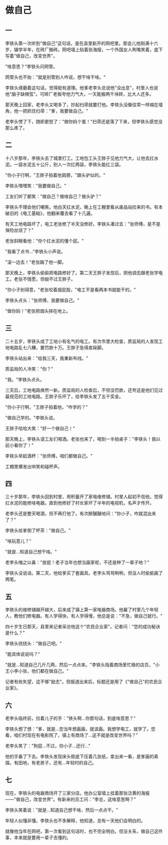 # 做自己

## 一

李铁头第一次听到"做自己"这句话，是在县里新开的网吧里。那会儿他刚满十六岁，辍学半年，在砖厂搬砖。网吧墙上贴着张海报，一个外国女人咧嘴笑着，底下写着"做自己，改变世界"。

"啥意思？"李铁头问网管。

网管头也不抬："就是别管别人咋说，想干啥干啥。"

李铁头琢磨着这句话，觉得挺有道理。他爹老李头总说他"没出息"，村里人也说他"脑子缺根弦"。可砖厂老板夸他力气大，一天能搬两千块砖，比大人还多。

那天晚上回家，老李头又喝多了，抄起扫帚就要打他。李铁头没像往常一样缩在墙角，他一把抓住扫帚："爹，我要做自己。"

老李头愣了下，随即更怒了："做你妈个蛋！"扫帚还是落了下来，但李铁头感觉没那么疼了。

## 二

十八岁那年，李铁头去了城里打工。工地包工头王胖子见他力气大，让他去扛水泥。一袋水泥五十公斤，别人一次扛两袋，李铁头能扛三袋。

"你小子行啊，"王胖子拍着他肩膀，"跟头驴似的。"

李铁头嘿嘿笑："我要做自己。"

工友们听了都笑："做自己？做啥自己？做头驴？"

李铁头不理会他们嘲笑。他白天扛水泥，晚上在工棚里看从废品站捡来的书。有本破旧的《电工基础》，他翻来覆去看了十几遍。

有天工地电路坏了，电工老张修了半天没修好。李铁头凑过去："张师傅，是不是保险丝烧了？"

老张斜眼看他："你个扛水泥的懂个屁。"

"我看了点书..."李铁头小声说。

"滚一边去！"老张踹了他一脚。

那天晚上，李铁头偷偷把电路修好了。第二天王胖子发现后，把他调去跟老张学电工。老张不情愿，但拗不过王胖子。

"你小子别得意，"老张咬着烟屁股，"电工不是看两本书就能干的。"

李铁头点头："张师傅，我要做自己。"

"做你妈！"老张把烟头摔在地上。

## 三

二十五岁，李铁头成了工地小有名气的电工。有次市里大检查，质监局的人发现工地电路乱七八糟，要罚款十万。王胖子急得直跺脚。

李铁头站出来："给我三天，我重新布线。"

质监局的人冷笑："你？"

"我。"李铁头点头。

三天后，工地电路焕然一新。质监局的人检查后，不但没罚款，还夸这是他们见过最规范的工地电路。王胖子乐坏了，给李铁头发了五千奖金。

"你小子行啊，"王胖子拍着他，"咋学的？"

"做自己学的。"李铁头说。

王胖子哈哈大笑："好一个做自己！"

那天晚上，李铁头请工友们喝酒。老张也来了，喝到一半拍桌子："李铁头！我以前小看你了！"

李铁头举起酒杯："张师傅，咱们都做自己。"

工棚里爆发出哄笑和碰杯声。

## 四

三十岁那年，李铁头回到村里，用积蓄开了家电维修铺。村里人起初不信他，觉得扛水泥的能修啥电器。直到他修好了村长家坏了半年的电视机，名声才传开。

老李头还是整天喝酒，但不再打他了。有次醉醺醺地问："你小子，咋就混出来了？"

李铁头给爹倒了杯茶："做自己。"

"啥玩意儿？"

"就是...知道自己想干啥。"

老李头嗤之以鼻："放屁！老子当年也想当画家呢，不还是种了一辈子地？"

李铁头没说话。第二天，他给爹买了套画具。老李头骂骂咧咧，但没人时偷偷画了两笔。

## 五

李铁头的维修铺越开越大，后来成了镇上第一家电器商场。他雇了村里几个年轻人，教他们修电器。有人学得快，有人学得慢，他总是说："不急，做自己就行。"

四十岁生日那天，县里来记者采访他这个"农民企业家"。记者问："您的成功秘诀是什么？"

李铁头挠挠头："做自己吧。"

"能具体说说吗？"

"就是...知道自己几斤几两，然后一点点来。"李铁头指着商场里忙碌的店员，"小王小李小张，他们都在做自己。"

记者有些失望，这不够"励志"。但报道出来后，标题还是用了《"做自己"的农民企业家》。

## 六

老李头临终前，拉着儿子的手："铁头啊...你那句话，到底啥意思？"

李铁头想了想："爹，就是...您当年想画画，就该画。我想学电工，就学了。您看，咱们村现在有电影院了，镇上有商场了...这不就是改变世界吗？"

老李头笑了："狗屁...不过，你小子...还行..."

他的手垂了下去。李铁头发现床头柜底下压着几张纸，拿出来一看，是爹画的素描，有田地，有老房子，还有...年轻时的自己。

## 七

现在，李铁头的电器商场开了三家分店。他办公室墙上挂着那张泛黄的海报——"做自己，改变世界"。有新来的员工问："李总，这啥意思啊？"

李铁头笑着说："就是...知道自己想干啥，然后一点点干。"

年轻人似懂非懂。李铁头也不多解释，他知道，总有一天他们会明白的。

就像他当年在网吧，第一次看到这句话时，也不完全明白。但没关系，做自己这件事，本来就是要用一辈子去懂的。